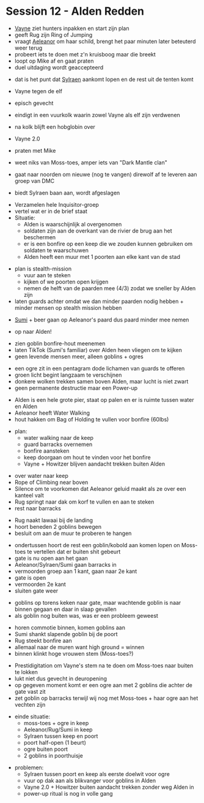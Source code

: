# Session 12 - Alden Redden

- [Vayne](https://bookstack.hemels.me/books/Inquisitors/page/vayne) ziet hunters inpakken en start zijn plan
- geeft Rug zijn Ring of Jumping
- vraagt [Aeleanor](https://bookstack.hemels.me/books/Inquisitors/page/aeleanor) om haar schild, brengt het paar minuten later beteuterd weer terug
- probeert iets te doen met z'n kruisboog maar die breekt
- loopt op Mike af en gaat praten
- duel uitdaging wordt geaccepteerd

+ dat is het punt dat [Sylraen](https://bookstack.hemels.me/books/Inquisitors/page/sylraen-morra) aankomt lopen en de rest uit de tenten komt
+ Vayne tegen de elf
+ episch gevecht
+ eindigt in een vuurkolk waarin zowel Vayne als elf zijn verdwenen
+ na kolk blijft een hobglobin over
+ Vayne 2.0

+ praten met Mike
+ weet niks van Moss-toes, amper iets van "Dark Mantle clan"
+ gaat naar noorden om nieuwe (nog te vangen) direwolf af te leveren aan groep van DMC
+ biedt Sylraen baan aan, wordt afgeslagen

- Verzamelen hele Inquisitor-groep
- vertel wat er in de brief staat
- Situatie:
    - Alden is waarschijnlijk al overgenomen
    - soldaten zijn aan de overkant van de rivier de brug aan het beschermen
    - er is een bonfire op een keep die we zouden kunnen gebruiken om soldaten te waarschuwen
    - Alden heeft een muur met 1 poorten aan elke kant van de stad

+ plan is stealth-mission
    - vuur aan te steken
    - kijken of we poorten open krijgen
    - nemen de helft van de paarden mee (4/3) zodat we sneller by Alden zijn
+ laten guards achter omdat we dan minder paarden nodig hebben + minder mensen op stealth mission hebben

- [Sumi](https://bookstack.hemels.me/books/Inquisitors/page/sumi) + beer gaan op Aeleanor's paard dus paard minder mee nemen

+ op naar Alden!

- zien goblin bonfire-hout meenemen
- laten TikTok (Sumi's familiar) over Alden heen vliegen om te kijken
- geen levende mensen meer, alleen goblins + ogres

+ een ogre zit in een pentagram dode lichamen van guards te offeren
+ groen licht begint langzaam te verschijnen
+ donkere wolken trekken samen boven Alden, maar lucht is niet zwart
+ geen permanente destructie maar een Power-up

- Alden is een hele grote pier, staat op palen en er is ruimte tussen water en Alden
- Aeleanor heeft Water Walking
- hout hakken om Bag of Holding te vullen voor bonfire (60lbs)

+ plan:
    - water walking naar de keep
    - guard barracks overnemen
    - bonfire aansteken
    - keep doorgaan om hout te vinden voor het bonfire
    - Vayne + Howitzer blijven aandacht trekken buiten Alden

- over water naar keep
- Rope of Climbing near boven
- Silence om te voorkomen dat Aeleanor geluid maakt als ze over een kanteel valt
- Rug springt naar dak om korf te vullen en aan te steken
- rest naar barracks

+ Rug naakt lawaai bij de landing
+ hoort beneden 2 goblins bewegen
+ besluit om aan de muur te proberen te hangen

- ondertussen hoort de rest een goblin/kobold aan komen lopen on Moss-toes te vertellen dat er buiten shit gebeurt
- gate is nu open aan het gaan
- Aeleanor/Sylraen/Sumi gaan barracks in
- vermoorden groep aan 1 kant, gaan naar 2e kant
- gate is open
- vermoorden 2e kant
- sluiten gate weer

+ goblins op torens keken naar gate, maar wachtende goblin is naar binnen gegaan en daar in slaap gevallen
+ als goblin nog buiten was, was er een probleem geweest

- horen commotie binnen, komen goblins aan
- Sumi shankt slapende goblin bij de poort
- Rug steekt bonfire aan
- allemaal naar de muren want high ground = winnen
- binnen klinkt hoge vrouwen stem (Moss-toes?)

+ Prestidigitation om Vayne's stem na te doen om Moss-toes naar buiten te lokken
+ lukt niet dus gevecht in deuropening
+ op gegeven moment komt er een ogre aan met 2 goblins die achter de gate vast zit
+ zet goblin op barracks terwijl wij nog met Moss-toes + haar ogre aan het vechten zijn

- einde situatie:
    - moss-toes + ogre in keep
    - Aeleanor/Rug/Sumi in keep
    - Sylraen tussen keep en poort
    - poort half-open (1 beurt)
    - ogre buiten poort
    - 2 goblins in poorthuisje

+ problemen:
    - Sylraen tussen poort en keep als eerste doelwit voor ogre
    - vuur op dak aan als blikvanger voor goblins in Alden
    - Vayne 2.0 + Howitzer buiten aandacht trekken zonder weg Alden in
    - power-up ritual is nog in volle gang
